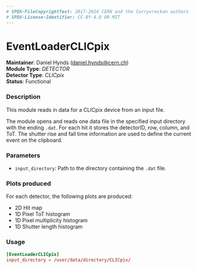 ```yaml
---
# SPDX-FileCopyrightText: 2017-2024 CERN and the Corryvreckan authors
# SPDX-License-Identifier: CC-BY-4.0 OR MIT
---
```


# EventLoaderCLICpix

**Maintainer**: Daniel Hynds (<daniel.hynds@cern.ch>)  
**Module Type**: *DETECTOR*  
**Detector Type**: *CLICpix*  
**Status**: Functional  

### Description

This module reads in data for a CLICpix device from an input file.

The module opens and reads one data file in the specified input directory with the ending `.dat`. For each hit it stores the detectorID, row, column, and ToT. The shutter rise and fall time information are used to define the current event on the clipboard.

### Parameters

* `input_directory`: Path to the directory containing the `.dat` file.

### Plots produced

For each detector, the following plots are produced:

* 2D Hit map
* 1D Pixel ToT histogram
* 1D Pixel multiplicity histogram
* 1D Shutter length histogram

### Usage

```toml
[EventLoaderCLICpix]
input_directory = /user/data/directory/CLICpix/
```
